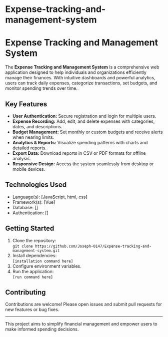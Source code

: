 # Expense-tracking-and-management-system 

# Expense Tracking and Management System

The **Expense Tracking and Management System** is a comprehensive web application designed to help individuals and organizations efficiently manage their finances. With intuitive dashboards and powerful analytics, users can track daily expenses, categorize transactions, set budgets, and monitor spending trends over time.

## Key Features

- **User Authentication:** Secure registration and login for multiple users.
- **Expense Recording:** Add, edit, and delete expenses with categories, dates, and descriptions.
- **Budget Management:** Set monthly or custom budgets and receive alerts when nearing limits.
- **Analytics & Reports:** Visualize spending patterns with charts and detailed reports.
- **Export Data:** Download reports in CSV or PDF formats for offline analysis.
- **Responsive Design:** Access the system seamlessly from desktop or mobile devices.

## Technologies Used

- Language(s): [JavaScript, html, css]
- Framework(s): [Vue]
- Database: []
- Authentication: []

## Getting Started

1. Clone the repository:  
   `git clone https://github.com/Joseph-0147/Expense-tracking-and-management-system.git`
2. Install dependencies:  
   `[installation command here]`
3. Configure environment variables.
4. Run the application:  
   `[run command here]`

## Contributing

Contributions are welcome! Please open issues and submit pull requests for new features or bug fixes.

---

This project aims to simplify financial management and empower users to make informed spending decisions.
````
